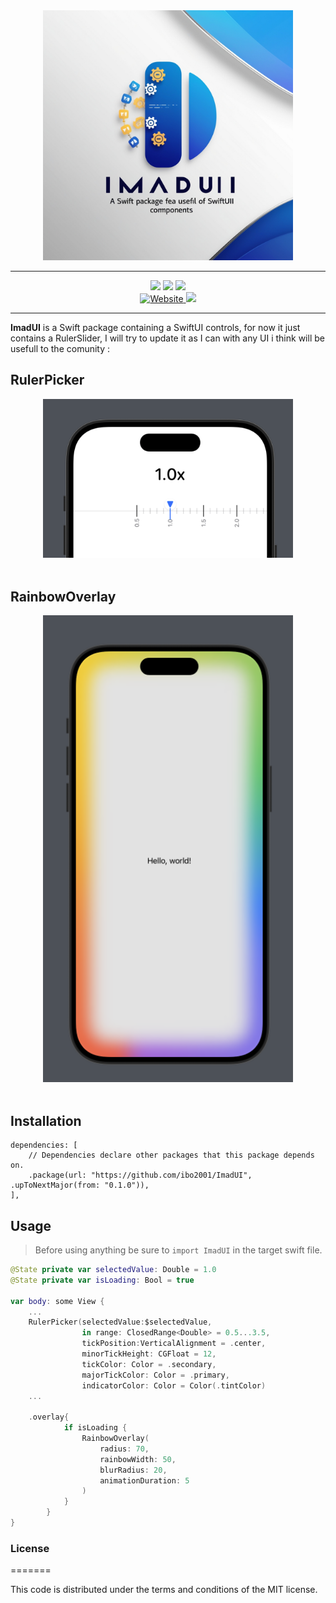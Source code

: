 <div align="center">
    <img src="https://raw.githubusercontent.com/ibo2001/ImadUI/refs/heads/master/Resources/ImadUILogo.jpg" width="400pt">
</div>

---

<div align="center">
    <img src=https://img.shields.io/badge/Swift-6.0-orange.svg>
    <img src=https://img.shields.io/badge/Platform-iOS_16.0-green.svg>
    <img src=https://img.shields.io/badge/Platform-macOS_13.0-green.svg>
</div>
<div align="center">
    <a href="">
        <img alt="Website" src=https://img.shields.io/badge/Website-grey.svg>
    </a>
    <a href="https://x.com/ibo2001">
        <img src=https://img.shields.io/badge/Twitter-00acee.svg>
    </a>
</div>

---

**ImadUI** is a Swift package containing a SwiftUI controls, for now it just contains a RulerSlider, I will try to
update it as I can with any UI i think will be usefull to the comunity : <br>

## RulerPicker

<div align="center">
    <img src="https://raw.githubusercontent.com/ibo2001/ImadUI/refs/heads/master/Resources/ImadUIRulerPicker.png" width="400pt">
</div>
<br>

## RainbowOverlay

<div align="center">
    <img src="https://raw.githubusercontent.com/ibo2001/ImadUI/refs/heads/master/Resources/RainbowOverlay.png" width="400pt">
</div>
<br>

## Installation

```Text
dependencies: [
    // Dependencies declare other packages that this package depends on.
    .package(url: "https://github.com/ibo2001/ImadUI", .upToNextMajor(from: "0.1.0")),
],
```

## Usage

> Before using anything be sure to `import ImadUI` in the target swift file.

```Swift
@State private var selectedValue: Double = 1.0
@State private var isLoading: Bool = true

var body: some View {
    ...
    RulerPicker(selectedValue:$selectedValue,
                in range: ClosedRange<Double> = 0.5...3.5,
                tickPosition:VerticalAlignment = .center,
                minorTickHeight: CGFloat = 12,
                tickColor: Color = .secondary,
                majorTickColor: Color = .primary,
                indicatorColor: Color = Color(.tintColor)
    ...

    .overlay{
            if isLoading {
                RainbowOverlay(
                    radius: 70,
                    rainbowWidth: 50,
                    blurRadius: 20,
                    animationDuration: 5
                )
            }
        }
}
```

### License

=======

This code is distributed under the terms and conditions of the MIT license.
